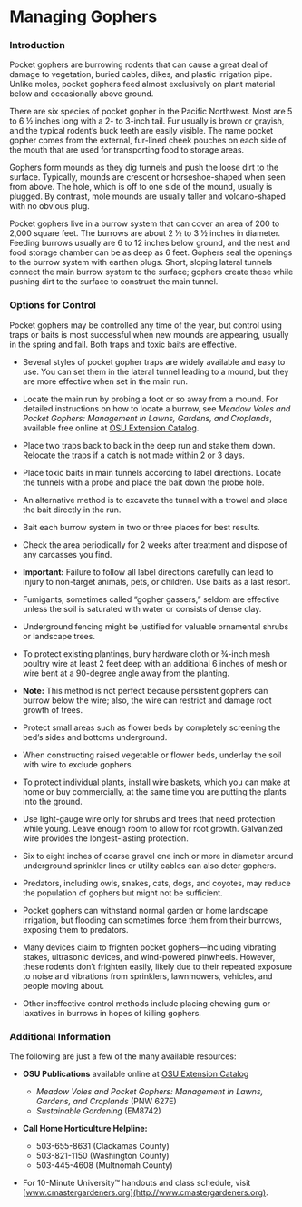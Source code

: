 # Managing Gophers

### Introduction

Pocket gophers are burrowing rodents that can cause a great deal of damage to vegetation, buried cables, dikes, and plastic irrigation pipe. Unlike moles, pocket gophers feed almost exclusively on plant material below and occasionally above ground.

There are six species of pocket gopher in the Pacific Northwest. Most are 5 to 6 ½ inches long with a 2- to 3-inch tail. Fur usually is brown or grayish, and the typical rodent’s buck teeth are easily visible. The name pocket gopher comes from the external, fur-lined cheek pouches on each side of the mouth that are used for transporting food to storage areas.

Gophers form mounds as they dig tunnels and push the loose dirt to the surface. Typically, mounds are crescent or horseshoe-shaped when seen from above. The hole, which is off to one side of the mound, usually is plugged. By contrast, mole mounds are usually taller and volcano-shaped with no obvious plug.

Pocket gophers live in a burrow system that can cover an area of 200 to 2,000 square feet. The burrows are about 2 ½ to 3 ½ inches in diameter. Feeding burrows usually are 6 to 12 inches below ground, and the nest and food storage chamber can be as deep as 6 feet. Gophers seal the openings to the burrow system with earthen plugs. Short, sloping lateral tunnels connect the main burrow system to the surface; gophers create these while pushing dirt to the surface to construct the main tunnel.

### Options for Control

Pocket gophers may be controlled any time of the year, but control using traps or baits is most successful when new mounds are appearing, usually in the spring and fall. Both traps and toxic baits are effective.


- Several styles of pocket gopher traps are widely available and easy to use. You can set them in the lateral tunnel leading to a mound, but they are more effective when set in the main run.
- Locate the main run by probing a foot or so away from a mound. For detailed instructions on how to locate a burrow, see *Meadow Voles and Pocket Gophers: Management in Lawns, Gardens, and Croplands*, available free online at [OSU Extension Catalog](http://extension.oregonstate.edu/catalog).
- Place two traps back to back in the deep run and stake them down. Relocate the traps if a catch is not made within 2 or 3 days.


- Place toxic baits in main tunnels according to label directions. Locate the tunnels with a probe and place the bait down the probe hole.
- An alternative method is to excavate the tunnel with a trowel and place the bait directly in the run.
- Bait each burrow system in two or three places for best results.
- Check the area periodically for 2 weeks after treatment and dispose of any carcasses you find.
- **Important:** Failure to follow all label directions carefully can lead to injury to non-target animals, pets, or children. Use baits as a last resort.


- Fumigants, sometimes called “gopher gassers,” seldom are effective unless the soil is saturated with water or consists of dense clay.


- Underground fencing might be justified for valuable ornamental shrubs or landscape trees.
- To protect existing plantings, bury hardware cloth or ¾-inch mesh poultry wire at least 2 feet deep with an additional 6 inches of mesh or wire bent at a 90-degree angle away from the planting.
- **Note:** This method is not perfect because persistent gophers can burrow below the wire; also, the wire can restrict and damage root growth of trees.
- Protect small areas such as flower beds by completely screening the bed’s sides and bottoms underground.
- When constructing raised vegetable or flower beds, underlay the soil with wire to exclude gophers.
- To protect individual plants, install wire baskets, which you can make at home or buy commercially, at the same time you are putting the plants into the ground.
- Use light-gauge wire only for shrubs and trees that need protection while young. Leave enough room to allow for root growth. Galvanized wire provides the longest-lasting protection.
- Six to eight inches of coarse gravel one inch or more in diameter around underground sprinkler lines or utility cables can also deter gophers.


- Predators, including owls, snakes, cats, dogs, and coyotes, may reduce the population of gophers but might not be sufficient.


- Pocket gophers can withstand normal garden or home landscape irrigation, but flooding can sometimes force them from their burrows, exposing them to predators.


- Many devices claim to frighten pocket gophers—including vibrating stakes, ultrasonic devices, and wind-powered pinwheels. However, these rodents don’t frighten easily, likely due to their repeated exposure to noise and vibrations from sprinklers, lawnmowers, vehicles, and people moving about.
- Other ineffective control methods include placing chewing gum or laxatives in burrows in hopes of killing gophers.

### Additional Information

The following are just a few of the many available resources:

- **OSU Publications** available online at [OSU Extension Catalog](https://catalog.extension.oregonstate.edu/)
  - *Meadow Voles and Pocket Gophers: Management in Lawns, Gardens, and Croplands* (PNW 627E)
  - *Sustainable Gardening* (EM8742)


- **Call Home Horticulture Helpline:**
  - 503-655-8631 (Clackamas County)
  - 503-821-1150 (Washington County)
  - 503-445-4608 (Multnomah County)
- For 10-Minute University™ handouts and class schedule, visit [www.cmastergardeners.org](http://www.cmastergardeners.org).
